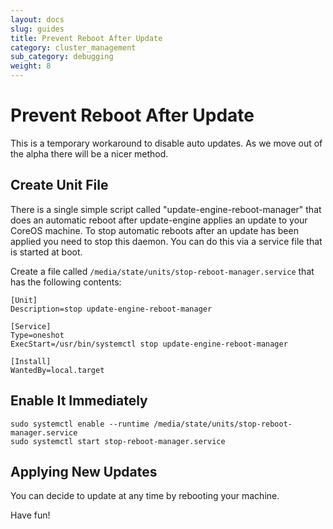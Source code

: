 ```yaml
---
layout: docs
slug: guides
title: Prevent Reboot After Update
category: cluster_management
sub_category: debugging
weight: 8
---
```


# Prevent Reboot After Update

This is a temporary workaround to disable auto updates. As we move out of the alpha there will be a nicer method.

## Create Unit File

There is a single simple script called "update-engine-reboot-manager" that does an automatic reboot after update-engine applies an update to your CoreOS machine. To stop automatic reboots after an update has been applied you need to stop this daemon. You can do this via a service file that is started at boot.

Create a file called `/media/state/units/stop-reboot-manager.service` that has the following contents:

```
[Unit]
Description=stop update-engine-reboot-manager

[Service]
Type=oneshot
ExecStart=/usr/bin/systemctl stop update-engine-reboot-manager

[Install]
WantedBy=local.target
```

## Enable It Immediately

```
sudo systemctl enable --runtime /media/state/units/stop-reboot-manager.service
sudo systemctl start stop-reboot-manager.service
```

## Applying New Updates

You can decide to update at any time by rebooting your machine.

Have fun!
